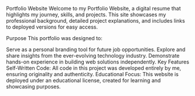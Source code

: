 Portfolio Website
Welcome to my Portfolio Website, a digital resume that highlights my journey, skills, and projects. This site showcases my professional background, detailed project explanations, and includes links to deployed versions for easy access.

Purpose
This portfolio was designed to:

Serve as a personal branding tool for future job opportunities.
Explore and share insights from the ever-evolving technology industry.
Demonstrate hands-on experience in building web solutions independently.
Key Features
Self-Written Code: All code in this project was developed entirely by me, ensuring originality and authenticity.
Educational Focus: This website is deployed under an educational license, created for learning and showcasing purposes.
